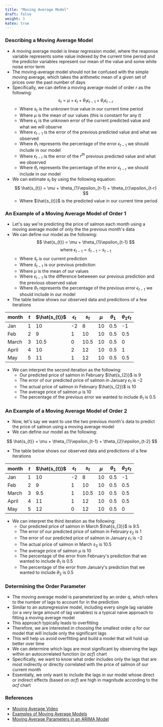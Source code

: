 ```yaml
---
title: "Moving Average Model"
draft: false
weight: 3
katex: true
---
```


### Describing a Moving Average Model
- A moving average model is linear regression model, where the response variable represents some value indexed by the current time period and the predictor variables represent our mean of the value and some white noise error term
- The moving-average model should not be confused with the simple moving average, which takes the arithmetic mean of a given set of prices over the past number of days
- Specifically, we can define a moving average model of order $r$ as the following:
	$$ s_{t} =  \mu + \epsilon_{t} + \theta_{1}\epsilon_{t-1} + \theta_{r}\epsilon_{t-r} $$
	- Where $s_{t}$ is the unknown true value in our current time period
	- Where $\mu$ is the mean of our values (this is constant for any $t$)
	- Where $\epsilon_{t}$ is the unknown error of the current predicted value and what we will observe
	- Where $\epsilon_{t-1}$ is the error of the previous predicted value and what we observed
	- Where $\theta_{1}$ represents the percentage of the error $\epsilon_{t-1}$ we should include in our model
	- Where $\epsilon_{t-r}$ is the error of the $r^{th}$ previous predicted value and what we observed
	- Where $\theta_{r}$ represents the percentage of the error $\epsilon_{t-r}$ we should include in our model
- We can estimate $s_{t}$ by using the following equation:
	$$ \hat{s_{t}} = \mu + \theta_{1}\epsilon_{t-1} + \theta_{r}\epsilon_{t-r} $$
	- Where $\hat{s_{t}}$ is the predicted value in our current time period

### An Example of a Moving Average Model of Order 1
- Let's say we're predicting the price of salmon each month using a moving average model of only the the previous month's data
- We can define our model as the following:
	$$ \hat{s_{t}} = \mu + \theta_{1}\epsilon_{t-1} $$
	$$ \text{where } \epsilon_{t-1} = \hat{s}_{t-1} - s_{t-1} $$
	- Where $\hat{s}_{t}$ is our current prediction
	- Where $\hat{s}_{t-1}$ is our previous prediction
	- Where $\mu$ is the mean of our values
	- Where $\epsilon_{t-1}$ is the difference betweeen our previous prediction and the previous observed value
	- Where $\theta_{1}$ represents the percentage of the previous error $\epsilon_{t-1}$ we should include in our model
- The table below shows our observed data and predictions of a few iterations

| month | $t$ | $\hat{s_{t}}$ | $\epsilon_{t}$ | $s_{t}$ | $\mu$ | $\theta_{1}$ | $\theta_{1}\epsilon_{t}$ |
| ----- | --- | ------------- | -------------- | ------- | ----- | ------------ | ------------------------ |
| Jan   | 1   | 10            | -2             | 8       | 10    | 0.5          | -1                       |
| Feb   | 2   | 9             | 1              | 10      | 10    | 0.5          | 0.5                      |
| March | 3   | 10.5          | 0              | 10.5    | 10    | 0.5          | 0                        |
| April | 4   | 10            | 2              | 12      | 10    | 0.5          | 1                        |
| May   | 5   | 11            | 1              | 12      | 10    | 0.5          | 0.5                      |

- We can interpret the second iteration as the following:
	- Our predicted price of salmon in February $\hat{s_{2}}$ is $9$
	- The error of our predicted price of salmon in January $\epsilon_{1}$ is $-2$
	- The actual price of salmon in February $\hat{s_{2}}$ is $10$
	- The average price of salmon $\mu$ is $10$
	- The percentage of the previous error we wanted to include $\theta_{1}$ is $0.5$

### An Example of a Moving Average Model of Order 2
- Now, let's say we want to use the two previous month's data to predict the price of salmon using a moving average model
- We can define our model as the following:

$$ \hat{s_{t}} = \mu + \theta_{1}\epsilon_{t-1} + \theta_{2}\epsilon_{t-2} $$

- The table below shows our observed data and predictions of a few iterations

| month | $t$ | $\hat{s_{t}}$ | $\epsilon_{t}$ | $s_{t}$ | $\mu$ | $\theta_{1}$ | $\theta_{1}\epsilon_{t}$ |
| ----- | --- | ------------- | -------------- | ------- | ----- | ------------ | ------------------------ |
| Jan   | 1   | 10            | -2             | 8       | 10    | 0.5          | -1                       |
| Feb   | 2   | 9             | 1              | 10      | 10    | 0.5          | 0.5                      |
| March | 3   | 9.5           | 1              | 10.5    | 10    | 0.5          | 0.5                      |
| April | 4   | 11            | 1              | 12      | 10    | 0.5          | 0.5                      |
| May   | 5   | 12            | 0              | 12      | 10    | 0.5          | 0                        |

- We can interpret the third iteration as the following:
	- Our predicted price of salmon in March $\hat{s_{3}}$ is $9.5$
	- The error of our predicted price of salmon in February $\epsilon_{2}$ is $1$
	- The error of our predicted price of salmon in January $\epsilon_{1}$ is $-2$
	- The actual price of salmon in March $s_{3}$ is $10.5$
	- The average price of salmon $\mu$ is $10$
	- The percentage of the error from February's prediction that we wanted to include $\theta_{1}$ is $0.5$
	- The percentage of the error from January's prediction that we wanted to include $\theta_{2}$ is $0.5$

### Determining the Order Parameter
- The moving average model is parameterized by an order $q$, which refers to the number of lags to account for in the prediction
- Similar to an autoregressive model, including every single lag variable (or a very large amount of lag variables) is a typical naive approach to fitting a moving average model
- This approach typically leads to overfitting
- Therefore, we are interested in choosing the smallest order $q$ for our model that will include only the significant lags
- This will help us avoid overfitting and build a model that will hold up better over time
- We can determine which lags are most significant by observing the lags within an autocorrelated function (or $acf$) chart
- Specifically, we want to know what order includes only the lags that are most indirectly or directly correlated with the price of salmon of our current month
- Essentially, we only want to include the lags in our model whose direct or indirect effects (based on $acf$) are high in magnitude according to the $acf$ chart

### References
- [Moving Average Video](https://www.youtube.com/watch?v=voryLhxiPzE)
- [Examples of Moving Average Models](https://newonlinecourses.science.psu.edu/stat510/lesson/2/2.1)
- [Moving Average Parameters in an ARIMA Model](https://people.duke.edu/~rnau/411arim.htm)
